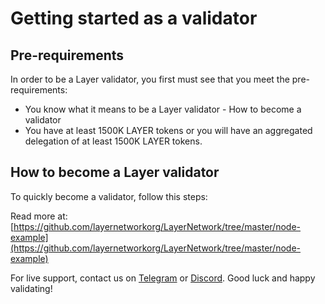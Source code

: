 # Getting started as a validator

## Pre-requirements

In order to be a Layer validator, you first must see that you meet the pre-requirements:

* You know what it means to be a Layer validator - How to become a validator
* You have at least 1500K LAYER tokens or you will have an aggregated delegation of at least 1500K  LAYER tokens.

## How to become a Layer validator

To quickly become a validator, follow this steps:

Read more at: [https://github.com/layernetworkorg/LayerNetwork/tree/master/node-example](https://github.com/layernetworkorg/LayerNetwork/tree/master/node-example)

For live support, contact us on [Telegram](https://t.me/) or [Discord](https://discord.gg/). Good luck and happy validating!
